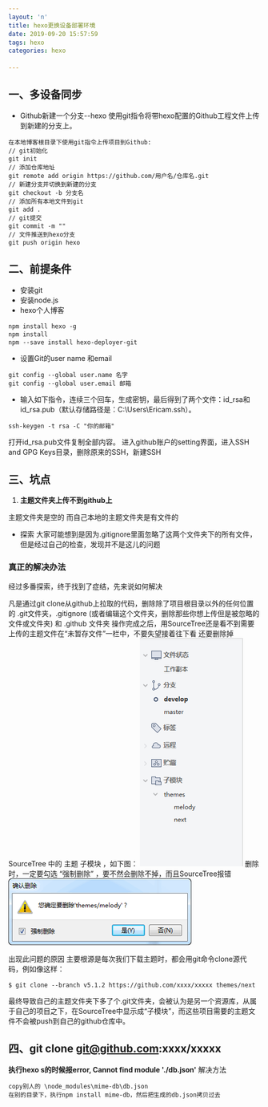 ```yaml
---
layout: 'n'
title: hexo更换设备部署环境
date: 2019-09-20 15:57:59
tags: hexo
categories: hexo

---
```


## 一、多设备同步
+ Github新建一个分支--hexo
使用git指令将带hexo配置的Github工程文件上传到新建的分支上。
```
在本地博客根目录下使用git指令上传项目到Github:
// git初始化
git init
// 添加仓库地址
git remote add origin https://github.com/用户名/仓库名.git
// 新建分支并切换到新建的分支
git checkout -b 分支名
// 添加所有本地文件到git
git add .
// git提交
git commit -m ""
// 文件推送到hexo分支
git push origin hexo
```
## 二、前提条件
+ 安装git
+ 安装node.js
+ hexo个人博客

```
npm install hexo -g
npm install
npm --save install hexo-deployer-git
```
+ 设置Git的user name 和email
```
git config --global user.name 名字
git config --global user.email 邮箱
```
+ 输入如下指令，连续三个回车，生成密钥，最后得到了两个文件：id_rsa和id_rsa.pub（默认存储路径是：C:\Users\Ericam\.ssh）。
```
ssh-keygen -t rsa -C "你的邮箱"
```
打开id_rsa.pub文件复制全部内容。
进入github账户的setting界面，进入SSH and GPG Keys目录，删除原来的SSH，新建SSH

## 三、坑点
1. **主题文件夹上传不到github上**

主题文件夹是空的
而自己本地的主题文件夹是有文件的

+ 探索
大家可能想到是因为.gitignore里面忽略了这两个文件夹下的所有文件，但是经过自己的检查，发现并不是这儿的问题
### **真正的解决办法**
经过多番探索，终于找到了症结，先来说如何解决

凡是通过git clone从github上拉取的代码，删除除了项目根目录以外的任何位置的 .git文件夹，.gitignore (或者编辑这个文件夹，删除那些你想上传但是被忽略的文件或文件夹) 和 .github 文件夹
操作完成之后，用SourceTree还是看不到需要上传的主题文件在“未暂存文件”一栏中，不要失望接着往下看
还要删除掉 SourceTree 中的 主题 子模块 ，如下图：
![](/images/submodule.png)
删除时，一定要勾选 “强制删除” ，要不然会删除不掉，而且SourceTree报错
![](/images/force_delete.png)

出现此问题的原因
主要根源是每次我们下载主题时，都会用git命令clone源代码，例如像这样：
```
$ git clone --branch v5.1.2 https://github.com/xxxx/xxxxx themes/next
```
最终导致自己的主题文件夹下多了个.git文件夹，会被认为是另一个资源库，从属于自己的项目之下，在SourceTree中显示成“子模块”，而这些项目需要的主题文件不会被push到自己的github仓库中。


## 四、git clone git@github.com:xxxx/xxxxx
**执行hexo s的时候报error, Cannot find module './db.json'**
解决方法
```
copy别人的 \node_modules\mime-db\db.json
在别的目录下，执行npm install mime-db，然后把生成的db.json拷贝过去
```

